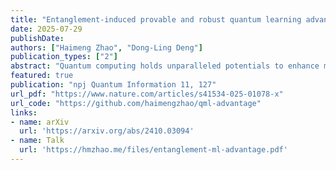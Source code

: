 ```yaml
---
title: "Entanglement-induced provable and robust quantum learning advantages"
date: 2025-07-29
publishDate: 
authors: ["Haimeng Zhao", "Dong-Ling Deng"]
publication_types: ["2"]
abstract: "Quantum computing holds unparalleled potentials to enhance machine learning. However, a demonstration of quantum learning advantage has not been achieved so far. We make a step forward by rigorously establishing a noise-robust, unconditional quantum learning advantage in expressivity, inference speed, and training efficiency, compared to commonly-used classical models. Our proof is information-theoretic and pinpoints the origin of this advantage: entanglement can be used to reduce the communication required by non-local tasks. In particular, we design a task that can be solved with certainty by quantum models with a constant number of parameters using entanglement, whereas commonly-used classical models must scale linearly to achieve a larger-than-exponentially-small accuracy. We show that the quantum model is trainable with constant resources and robust against constant noise. Through numerical and trapped-ion experiments on IonQ Aria, we demonstrate the desired advantage. Our results provide valuable guidance for demonstrating quantum learning advantages with current noisy intermediate-scale devices."
featured: true
publication: "npj Quantum Information 11, 127"
url_pdf: "https://www.nature.com/articles/s41534-025-01078-x"
url_code: "https://github.com/haimengzhao/qml-advantage"
links:
- name: arXiv
  url: 'https://arxiv.org/abs/2410.03094'
- name: Talk
  url: 'https://hmzhao.me/files/entanglement-ml-advantage.pdf'
---
```


